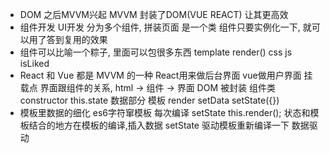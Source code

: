 - DOM 之后MVVM兴起
MVVM 封装了DOM(VUE REACT) 让其更高效
- 组件开发 UI开发
  分为多个组件, 拼装页面
  是一个类
  组件只要实例化一下, 就可以用了答到复用的效果
- 组件可以比喻一个粽子, 里面可以包很多东西
  template render()
  css
  js isLiked
- React 和 Vue 都是 MVVM 的一种
  React用来做后台界面 vue做用户界面
  挂载点 界面跟组件的关系, html -> 组件 -> 界面
  DOM 被封装 组件类
  constructor this.state 数据部分
  模板 render
  setData setState({})
- 模板里数据的细化
  es6字符窜模板 每次编译
  setState this.render();
  状态和模板结合的地方在模板的编译,插入数据
  setState 驱动模板重新编译一下 数据驱动